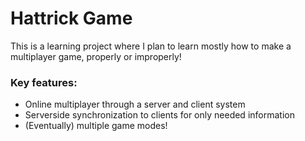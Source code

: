 # Hattrick Game
This is a learning project where I plan to learn mostly how to make a multiplayer game, properly or improperly! 
### Key features:
- Online multiplayer through a server and client system
- Serverside synchronization to clients for only needed information
- (Eventually) multiple game modes!
